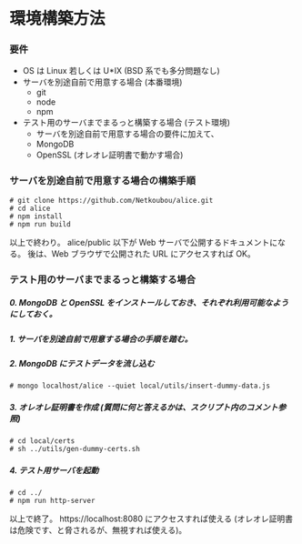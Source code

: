 # 環境構築方法

### 要件

* OS は Linux 若しくは U*IX (BSD 系でも多分問題なし)
* サーバを別途自前で用意する場合 (本番環境)
    * git
    * node
    * npm
* テスト用のサーバまでまるっと構築する場合 (テスト環境)
    * サーバを別途自前で用意する場合の要件に加えて、
    * MongoDB
    * OpenSSL (オレオレ証明書で動かす場合)


### サーバを別途自前で用意する場合の構築手順

    # git clone https://github.com/Netkoubou/alice.git
    # cd alice
    # npm install
    # npm run build

以上で終わり。
alice/public 以下が Web サーバで公開するドキュメントになる。
後は、Web ブラウザで公開された URL にアクセスすれば OK。


### テスト用のサーバまでまるっと構築する場合

##### 0. MongoDB と OpenSSL をインストールしておき、それぞれ利用可能なようにしておく。
##### 1. サーバを別途自前で用意する場合の手順を踏む。
##### 2. MongoDB にテストデータを流し込む

    # mongo localhost/alice --quiet local/utils/insert-dummy-data.js

##### 3. オレオレ証明書を作成 (質問に何と答えるかは、スクリプト内のコメント参照)

    # cd local/certs
    # sh ../utils/gen-dummy-certs.sh

##### 4. テスト用サーバを起動

    # cd ../
    # npm run http-server

以上で終了。
https://localhost:8080 にアクセスすれば使える (オレオレ証明書は危険です、と脅されるが、無視すれば使える)。
